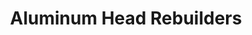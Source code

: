 ---
title: "Aluminum Head Rebuilders"
url: /portland/aluminum-head-rebuilders/
shop: Autowerkstatt
---